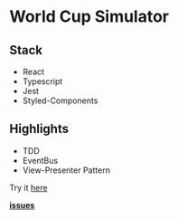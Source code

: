 # World Cup Simulator

## Stack
 * React
 * Typescript
 * Jest
 * Styled-Components

## Highlights
* TDD
* EventBus
* View-Presenter Pattern

Try it [here](https://world-cup-simulator.netlify.app/)

**[issues](https://github.com/DarioDiGulio/worldcup-simulator/issues/new)**